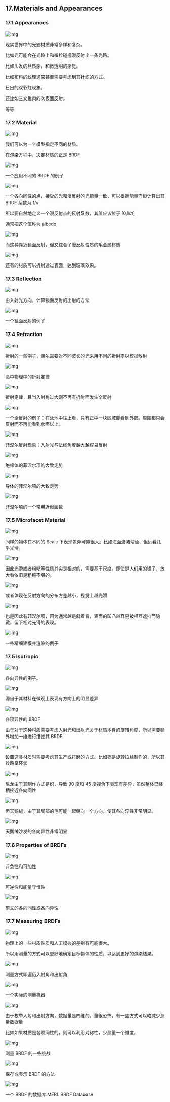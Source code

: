 ## 17.Materials and Appearances

### 17.1 Appearances

![img](https://assets.ng-tech.icu/item/202304172223541.jpg)

现实世界中的光影材质非常多样和复杂。

比如光可能会在光路上和微粒碰撞漫反射出一条光路。

比如头发的丝质感，和微透明的感觉。

比如布料的纹理通常甚至需要考虑到其针织的方式。

日出的双彩虹现象。

还比如三文鱼肉的次表面反射。

等等

### 17.2 Material

![img](https://assets.ng-tech.icu/item/202304172223565.jpg)

我们可以为一个模型指定不同的材质。

在渲染方程中，决定材质的正是 BRDF

![img](https://assets.ng-tech.icu/item/202304172223583.jpg)

一个应用不同的 BRDF 的例子

![img](https://assets.ng-tech.icu/item/202304172223602.jpg)

一个各向同性的点，接受的光和漫反射的光能量一致，可以根据能量守恒计算出其 BRDF 系数为 1/𝜋

所以要自然地定义一个漫反射点的反射系数，其值应该位于 [0,1/𝜋]

通常把这个值称为 albedo

![img](https://assets.ng-tech.icu/item/202304172223617.jpg)

而这种靠近镜面反射，但又综合了漫反射性质的毛金属材质

![img](https://assets.ng-tech.icu/item/202304172223638.jpg)

还有的材质可以折射透过表面，达到玻璃效果。

### 17.3 Reflection

![img](https://assets.ng-tech.icu/item/202304172223652.jpg)

由入射光方向，计算镜面反射的出射的方法

![img](https://assets.ng-tech.icu/item/202304172223666.jpg)

一个镜面反射的例子

### 17.4 Refraction

![img](https://assets.ng-tech.icu/item/202304172223681.jpg)

折射的一些例子，偶尔需要对不同波长的光采用不同的折射率以模拟散射

![img](https://assets.ng-tech.icu/item/202304172223695.jpg)

高中物理中的折射定律

![img](https://assets.ng-tech.icu/item/202304172223714.jpg)

折射定律，且当入射角过大则不再有折射而发生全反射

![img](https://assets.ng-tech.icu/item/202304172223731.jpg)

一个全反射的例子：在泳池中往上看，只有正中一块区域能看到外部。周围都只会反射而不再能看到水面以上。

![img](https://assets.ng-tech.icu/item/202304172223746.jpg)

菲涅尔反射现象：入射光与法线角度越大越容易反射

![img](https://assets.ng-tech.icu/item/202304172223762.jpg)

绝缘体的菲涅尔项的大致走势

![img](https://assets.ng-tech.icu/item/202304172223777.jpg)

导体的菲涅尔项的大致走势

![img](https://assets.ng-tech.icu/item/202304172223795.jpg)

菲涅尔项的一个常用近似函数

### 17.5 Microfacet Material

![img](https://assets.ng-tech.icu/item/202304172223810.jpg)

同样的物体在不同的 Scale 下表现差异可能很大。比如海面波涛汹涌，但远看几乎光滑。

![img](https://assets.ng-tech.icu/item/202304172223831.jpg)

因此光滑或者粗糙等性质其实是相对的，需要基于尺度。即使是人们用的镜子，放大看依旧是粗糙不堪的。

![img](https://assets.ng-tech.icu/item/202304172223852.jpg)

或者体现在反射方向的分布方差越小，视觉上越光滑

![img](https://assets.ng-tech.icu/item/202304172223868.jpg)

也是因此有菲涅尔项，因为通常越是斜着看，表面的凹凸越容易被相互遮挡而隐藏，留下相对光滑的表现。

![img](https://assets.ng-tech.icu/item/202304172223884.jpg)

一些精细建模并渲染的例子

### 17.5 Isotropic

![img](https://assets.ng-tech.icu/item/202304172223897.jpg)

各向异性的例子。

![img](https://assets.ng-tech.icu/item/202304172223913.jpg)

源自于其材料在微观上表现有方向上的明显差异

![img](https://assets.ng-tech.icu/item/202304172223929.jpg)

各项异性的 BRDF

由于对于这种材质需要考虑入射光和出射光关于材质本身的旋转角度，所以需要额外增加一维进行描述其 BRDF

![img](https://assets.ng-tech.icu/item/202304172223942.jpg)

设置这类材质时需要考虑其生产或打磨的方式。比如锅是旋转拉丝制作的，所以其纹路呈环状

![img](https://assets.ng-tech.icu/item/202304172223956.jpg)

尼龙由于其制作方式是织，导致 90 度和 45 度视角下表现有差异，虽然整体已经稍接近各向同性

![img](https://assets.ng-tech.icu/item/202304172223969.jpg)

但天鹅绒，由于其局部的毛可能一起朝向一个方向，使其各向异性非常明显。

![img](https://assets.ng-tech.icu/item/202304172223984.jpg)

天鹅绒沙发的各向异性非常明显

### 17.6 Properties of BRDFs

![img](https://assets.ng-tech.icu/item/202304172223999.jpg)

非负性和可加性

![img](https://assets.ng-tech.icu/item/202304172223015.jpg)

可逆性和能量守恒性

![img](https://assets.ng-tech.icu/item/202304172223033.jpg)

前文的各向同性或各向异性

### 17.7 Measuring BRDFs

![img](https://assets.ng-tech.icu/item/202304172223052.jpg)

物理上的一些材质性质和人工模拟的差别有可能很大。

所以用测量的方式可以更好地确定目标物体的性质，以达到更好的渲染结果。

![img](https://assets.ng-tech.icu/item/202304172223068.jpg)

测量方式即遍历入射角和出射角

![img](https://assets.ng-tech.icu/item/202304172223084.jpg)

一个实际的测量机器

![img](https://assets.ng-tech.icu/item/202304172223102.jpg)

由于枚举入射和出射方向，数据量是四维的，量很恐怖，有一些方式可以略减少测量数据量

比如如果材质是各项同性的，则可以利用对称性，少测量一个维度。

![img](https://assets.ng-tech.icu/item/202304172223120.jpg)

测量 BRDF 的一些挑战

![img](https://assets.ng-tech.icu/item/202304172223137.jpg)

保存或表示 BRDF 的方法

![img](https://assets.ng-tech.icu/item/202304172223155.jpg)

一个 BRDF 的数据库:MERL BRDF Database
